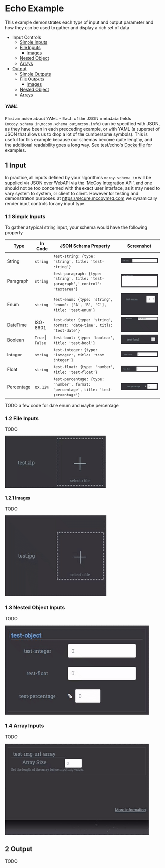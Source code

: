 # Echo Example

This example demonstrates each type of input and output parameter and 
how they can be used to gather and display a rich set of data

* [Input Controls](#1-input)
    * [Simple Inputs](#11-simple-inputs)
    * [File Inputs](#12-file-inputs)
        * [Images](#121-images)
    * [Nested Object](#13-nested-object-inputs)
    * [Arrays](#14-array-inputs)
* [Output](#2-output)
    * [Simple Outputs](#21-simple-outputs)
    * [File Outputs](#22-file-outputs)
        * [Images](#221-images)
    * [Nested Object](#23-nested-object-outputs)
    * [Arrays](#24-array-outputs)

##### YAML

First an aside about YAML - Each of the JSON metadata fields (`mccoy.schema_in`,`mccoy.schema_out`,`mccoy.info`)
can be specified with JSON, as they have been in each precceding example, or with YAML (a superset of JSON that 
allows us to drop a lot of the cumbersome symbols). This is useful for this example because our schemas become 
quite lengthy, and the additional readability goes a long way. See test/echo's [Dockerfile](Dockerfile) for examples. 

## 1 Input

In practice, all inputs defined by your algorithms `mccoy.schema_in` will be supplied via JSON over WebAPI via the 
'McCoy Integration API', and one should not be too concerned with the exact user interface, as it may need to vary 
system to system, or client to client. However for testing and demonstration purposes, at https://secure.mccoymed.com 
we dynamically render input controls for any input type.

### 1.1 Simple Inputs

To gather a typical string input, your schema would have the following property

|Type       |In Code              |JSON Schema Property                                                               |Screenshot                               |
|-----------|---------------------|-----------------------------------------------------------------------------------|-----------------------------------------|
|String     |`string`             |`test-string: {type: 'string', title: 'test-string'}`                              |![String](screenshots/string.gif)        |
|Paragraph  |`string`             |`test-paragraph: {type: 'string', title: 'test-paragraph','_control': 'textarea'}` |![Paragraph](screenshots/paragraph.gif)  |
|Enum       |`string`             |`test-enum: {type: 'string', 'enum': ['A', 'B', 'C'], title: 'test-enum'}`         |![Enum](screenshots/enum.gif)            |
|DateTime   |ISO-8601             |`test-date: {type: 'string', format: 'date-time', title: 'test-date'}`             |![DateTime](screenshots/datetime.gif)    |
|Boolean    |`True` &#124; `False`|`test-bool: {type: 'boolean', title: 'test-bool'}`                                 |![Boolean](screenshots/boolean.gif)      |
|Integer    |`string`             |`test-integer: {type: 'integer', title: 'test-integer'}`                           |![Integer](screenshots/integer.gif)      |
|Float      |`string`             |`test-float: {type: 'number', title: 'test-float'}`                                |![Float](screenshots/float.gif)          |
|Percentage |ex. `12%`            |`test-percentage: {type: 'number', format: 'percentage', title: 'test-percentage'}`|![Percentage](screenshots/percentage.gif)|

TODO a few code for date enum and maybe percentage

### 1.2 File Inputs

TODO

![File](screenshots/file.gif)

#### 1.2.1 Images

TODO

![Image](screenshots/image.gif)

### 1.3 Nested Object Inputs

TODO

![Object](screenshots/object.gif)

### 1.4 Array Inputs

TODO

![Array](screenshots/array.gif)


## 2 Output

TODO
